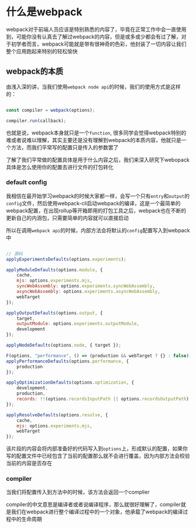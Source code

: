 # 什么是webpack

webpack对于前端人员应该是特别熟悉的内容了，毕竟在正常工作中会一直使用到，可能你没有认真去了解过webpack的内容，但是或多或少都会有过了解，对于初学者而言，webpack可能就是带有很神奇的色彩，他封装了一切内容让我们整个应用跑起来特别的轻松愉快

## webpack的本质

由浅入深的讲，当我们使用`webpack node api`的时候，我们的使用方式是这样的：

```javascript

const compiler = webpack(options);

compiler.run(callback);

```

也就是说，webpack本身就只是一个`function`, 很多同学会觉得webpack特别的难或者说难以理解，其实主要还是没有理解到webpack的本质内容，他就只是一个方法，而我们平常写的配置只是传入的参数罢了

了解了我们平常做的配置具体是用于什么内容之后，我们来深入研究下webopack具体是怎么使用你的配置去进行文件的打包转化

### default config

我相信在最开始学习webpack的时候大家都一样，会写一个只有`entry`和`output`的`config`文件，然后使用webpack-cli启动webpack的编译，这是一个最简单的webpack配置，在出现rollup等开箱即用的打包工具之后，webpack也在不断的更新自己的内涵包，只需要简单的内容就可以直接启动

所以在调用`webpack api`的时候，内部方法会将默认的`config`配置写入到webpack中

```javascript

// 源码
applyExperimentsDefaults(options.experiments);

applyModuleDefaults(options.module, {
    cache,
    mjs: options.experiments.mjs,
    syncWebAssembly: options.experiments.syncWebAssembly,
    asyncWebAssembly: options.experiments.asyncWebAssembly,
    webTarget
});

applyOutputDefaults(options.output, {
    target,
    outputModule: options.experiments.outputModule,
    development
});

applyNodeDefaults(options.node, { target });

F(options, "performance", () => (production && webTarget ? {} : false));
applyPerformanceDefaults(options.performance, {
    production
});

applyOptimizationDefaults(options.optimization, {
    development,
    production,
    records: !!(options.recordsInputPath || options.recordsOutputPath)
});

applyResolveDefaults(options.resolve, {
    cache,
    mjs: options.experiments.mjs,
    webTarget
});

```

该片段的内容会将内部准备好的代码写入到`options`上，形成默认的配置，如果你写的配置文件中已经包含了当前的配置那么就不会进行覆盖，因为内部方法会校验当前的内容是否存在

### compiler

当我们将配置传入到方法中的时候，该方法会返回一个complier

compiler的中文意思是编译者或者说编译程序，那么就很好理解了，compiler就是我们在webpack进行整个编译过程中的一个对象，他承载了webpack的编译过程中的生命周期
